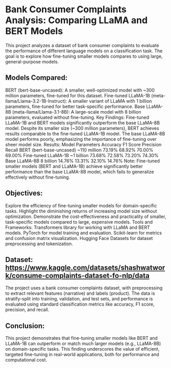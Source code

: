 # Bank Consumer Complaints Analysis: Comparing LLaMA and BERT Models
This project analyzes a dataset of bank consumer complaints to evaluate the performance of different language models on a classification task. The goal is to explore how fine-tuning smaller models compares to using large, general-purpose models.

## Models Compared:
BERT (bert-base-uncased): A smaller, well-optimized model with ~300 million parameters, fine-tuned for this dataset.
Fine-tuned LLaMA-1B (meta-llama/Llama-3.2-1B-Instruct): A smaller variant of LLaMA with 1 billion parameters, fine-tuned for better task-specific performance.
Base LLaMA-8B (meta-llama/Llama-3.1-8B): A large-scale model with 8 billion parameters, evaluated without fine-tuning.
Key Findings:
Fine-tuned LLaMA-1B and BERT models significantly outperform the base LLaMA-8B model.
Despite its smaller size (~300 million parameters), BERT achieves results comparable to the fine-tuned LLaMA-1B model.
The base LLaMA-8B model performs poorly, emphasizing the importance of fine-tuning over sheer model size.
Results:
Model	Parameters	Accuracy	F1 Score	Precision	Recall
BERT (bert-base-uncased)	~110 million	73.19%	68.92%	70.00%	69.00%
Fine-tuned LLaMA-1B	~1 billion	73.68%	72.58%	73.20%	74.30%
Base LLaMA-8B	8 billion	14.76%	13.31%	32.10%	14.76%
Note: Fine-tuned smaller models (BERT and LLaMA-1B) achieve significantly better performance than the base LLaMA-8B model, which fails to generalize effectively without fine-tuning.

## Objectives:
Explore the efficiency of fine-tuning smaller models for domain-specific tasks.
Highlight the diminishing returns of increasing model size without optimization.
Demonstrate the cost-effectiveness and practicality of smaller, task-specific models compared to large, expensive models.
Tools and Frameworks:
Transformers library for working with LLaMA and BERT models.
PyTorch for model training and evaluation.
Scikit-learn for metrics and confusion matrix visualization.
Hugging Face Datasets for dataset preprocessing and tokenization.


## Dataset: https://www.kaggle.com/datasets/shashwatwork/consume-complaints-dataset-fo-nlp/data

The project uses a bank consumer complaints dataset, with preprocessing to extract relevant features (narrative) and labels (product). The data is stratify-split into training, validation, and test sets, and performance is evaluated using standard classification metrics like accuracy, F1 score, precision, and recall.


## Conclusion:
This project demonstrates that fine-tuning smaller models like BERT and LLaMA-1B can outperform or match much larger models (e.g., LLaMA-8B) on domain-specific tasks. This finding underscores the value of efficient, targeted fine-tuning in real-world applications, both for performance and computational cost.
